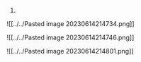 
1.
![[../../Pasted image 20230614214734.png]]

![[../../Pasted image 20230614214746.png]]

![[../../Pasted image 20230614214801.png]]


